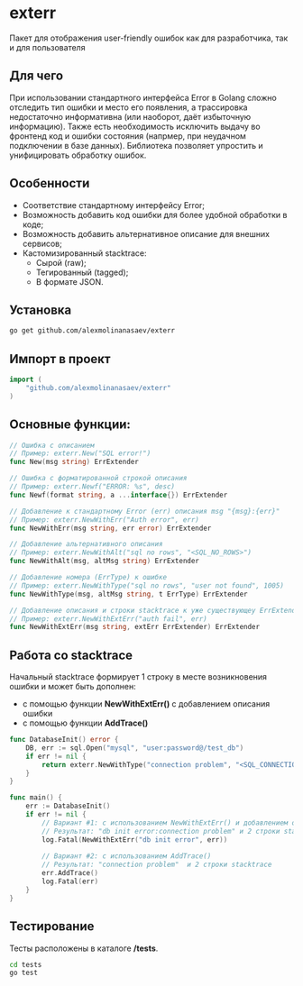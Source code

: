 # exterr
Пакет для отображения user-friendly ошибок как для разработчика, так и для пользователя

## Для чего
При использовании стандартного интерфейса Error в Golang сложно отследить тип ошибки и место его появления, а трассировка недостаточно информативна (или наоборот, даёт избыточную информацию). Также есть необходимость исключить выдачу во фронтенд код и ошибки состояния (напрмер, при неудачном подключении в базе данных). Библиотека позволяет упростить и унифицировать обработку ошибок.

## Особенности
- Соответствие стандартному интерфейсу Error;
- Возможность добавить код ошибки для более удобной обработки в коде;
- Возможность добавить альтернативное описание для внешних сервисов;
- Кастомизированный stacktrace:
  -  Сырой (raw);
  -  Тегированный (tagged);
  -  В формате JSON.


## Установка
```bash
go get github.com/alexmolinanasaev/exterr
```

## Импорт в проект
```go
import (
	"github.com/alexmolinanasaev/exterr"
)
```

## Основные функции:
```go
// Ошибка с описанием
// Пример: exterr.New("SQL error!")
func New(msg string) ErrExtender

// Ошибка с форматированной строкой описания
// Пример: exterr.Newf("ERROR: %s", desc)
func Newf(format string, a ...interface{}) ErrExtender

// Добавление к стандартному Error (err) описания msg "{msg}:{err}"
// Пример: exterr.NewWithErr("Auth error", err)
func NewWithErr(msg string, err error) ErrExtender

// Добавление альтернативного описания
// Пример: exterr.NewWithAlt("sql no rows", "<SQL_NO_ROWS>")
func NewWithAlt(msg, altMsg string) ErrExtender

// Добавление номера (ErrType) к ошибке
// Пример: exterr.NewWithType("sql no rows", "user not found", 1005)
func NewWithType(msg, altMsg string, t ErrType) ErrExtender

// Добавление описания и строки stacktrace к уже существующеу ErrExtender'у
// Пример: exterr.NewWithExtErr("auth fail", err)
func NewWithExtErr(msg string, extErr ErrExtender) ErrExtender
```

## Работа со stacktrace
Начальный stacktrace формирует 1 строку в месте возникновения ошибки и может быть дополнен:
 - с помощью функции **NewWithExtErr()** с добавлением описания ошибки
 - с помощью функции **AddTrace()**
```go
func DatabaseInit() error {
    DB, err := sql.Open("mysql", "user:password@/test_db")
    if err != nil {
		return exterr.NewWithType("connection problem", "<SQL_CONNECTION_ERROR>", 1001)
	}
}

func main() {
    err := DatabaseInit()
    if err != nil {
        // Вариант #1: с использованием NewWithExtErr() и добавлением описания ошибки
        // Результат: "db init error:connection problem" и 2 строки stacktrace
        log.Fatal(NewWithExtErr("db init error", err))
        
        // Вариант #2: с использованием AddTrace()
        // Результат: "connection problem"  и 2 строки stacktrace
        err.AddTrace()
        log.Fatal(err)
    }
}
```

## Тестирование
Тесты расположены в каталоге **/tests**.
```bash
cd tests
go test
```
